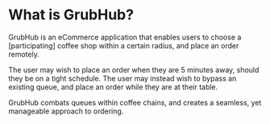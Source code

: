 # What is GrubHub?

GrubHub is an eCommerce application that enables users to choose a [participating] coffee shop within a certain radius, and place an order remotely.

The user may wish to place an order when they are 5 minutes away, should they be on a tight schedule. The user may instead wish to bypass an existing queue, and place an order while they are at their table.

GrubHub combats queues within coffee chains, and creates a seamless, yet manageable approach to ordering.
